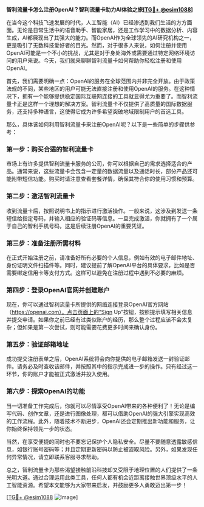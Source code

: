 **智利流量卡怎么注册OpenAI？智利流量卡助力AI体验之旅[[TG💪+ @esim1088](https://t.me/s/esim1088)]**

在当今这个科技飞速发展的时代，人工智能（AI）已经渗透到我们生活的方方面面。无论是日常生活中的语音助手、智能家居，还是工作学习中的数据分析、内容生成，AI都展现出了其强大的能力。而OpenAI作为全球领先的AI研究机构之一，更是吸引了无数科技爱好者的目光。然而，对于很多人来说，如何注册并使用OpenAI可能是一个不小的挑战，尤其是对于身处海外或需要通过特定网络环境访问的用户来说。今天，我们就来聊聊智利流量卡如何帮助你轻松注册和使用OpenAI。

首先，我们需要明确一点：OpenAI的服务在全球范围内并非完全开放。由于政策法规的不同，某些地区的用户可能无法直接注册和使用OpenAI的服务。在这种情况下，拥有一个能够提供稳定国际互联网连接的工具就显得尤为重要了。而智利流量卡正是这样一个理想的解决方案。智利流量卡不仅提供了高质量的国际数据服务，还支持多种语言，这使得它成为许多希望突破地域限制用户的首选工具。

那么，具体该如何利用智利流量卡来注册OpenAI呢？以下是一些简单的步骤供参考：

### 第一步：购买合适的智利流量卡

市场上有许多提供智利流量卡服务的公司，你可以根据自己的需求选择适合的产品。通常来说，这些流量卡会包含一定量的数据流量以及通话时长，部分产品还可能附带短信功能。购买时请注意查看套餐详情，确保其符合你的使用习惯和预算。

### 第二步：激活智利流量卡

收到流量卡后，按照说明书上的指示进行激活操作。一般来说，这涉及到发送一条短信给指定号码，并输入相应的验证码等信息。一旦完成激活，你就拥有了一个属于自己的智利手机号码，这是后续注册OpenAI的重要凭证。

### 第三步：准备注册所需材料

在正式开始注册之前，请准备好所有必要的个人信息，例如有效的电子邮件地址、身份证明文件扫描件等。同时，建议提前了解OpenAI平台的具体要求，比如是否需要绑定信用卡等支付方式。这样可以避免在注册过程中遇到不必要的麻烦。

### 第四步：登录OpenAI官网并创建账户

现在，你可以通过智利流量卡所提供的网络连接登录OpenAI官方网站（https://openai.com）。点击页面上的“Sign Up”按钮，按照提示填写相关信息并提交申请。如果你之前已经有过类似账户的经历，那么整个过程应该不会太复杂；但如果是第一次尝试，则可能需要花费更多时间来确认身份。

### 第五步：验证邮箱地址

成功提交注册表单之后，OpenAI系统将会向你提供的电子邮箱发送一封验证邮件。请务必及时查收该邮件，并按照其中的指示完成进一步的操作。只有经过这一环节，你的账户才能被正式激活并投入使用。

### 第六步：探索OpenAI的功能

当一切准备工作完成后，你就可以尽情享受OpenAI带来的各种便利了！无论是编写代码、创作文章，还是进行图像处理，都可以借助OpenAI的强大引擎实现高效的工作流程。此外，随着技术不断进步，OpenAI还会定期推出新功能和服务，让你始终保持领先一步的状态。

当然，在享受便捷的同时也不要忘记保护个人隐私安全。尽量不要随意透露敏感信息，如银行账号密码等；并且定期更新密码以防止被盗取风险。另外，如果发现任何异常情况，请立即联系客服寻求帮助。

总之，智利流量卡为那些渴望接触前沿科技却又受限于地理位置的人们提供了一条光明大道。通过合理运用此类工具，任何人都有机会近距离接触世界顶级水平的人工智能资源。希望本文能够为大家带来启发，并鼓励更多人勇敢迈出第一步！

[[TG💪+ @esim1088](https://t.me/s/esim1088) ![Image](https://i.postimg.cc/4NQfJmqS/Snipaste-2025-05-13-00-14-12.png)]